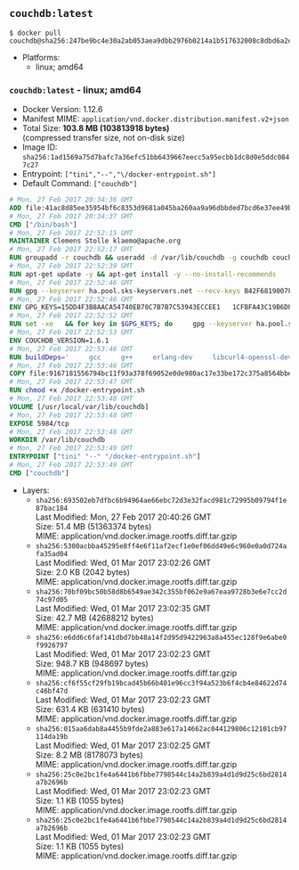 ## `couchdb:latest`

```console
$ docker pull couchdb@sha256:247be9bc4e30a2ab053aea9dbb2976b0214a1b517632008c8dbd6a2e9e809cee
```

-	Platforms:
	-	linux; amd64

### `couchdb:latest` - linux; amd64

-	Docker Version: 1.12.6
-	Manifest MIME: `application/vnd.docker.distribution.manifest.v2+json`
-	Total Size: **103.8 MB (103813918 bytes)**  
	(compressed transfer size, not on-disk size)
-	Image ID: `sha256:1ad1569a75d7bafc7a36efc51bb6439667eecc5a95ecbb1dc8d0e5ddc0847c27`
-	Entrypoint: `["tini","--","\/docker-entrypoint.sh"]`
-	Default Command: `["couchdb"]`

```dockerfile
# Mon, 27 Feb 2017 20:34:36 GMT
ADD file:41ac8d85ee35954bf6c8353d9681a045ba260aa9a96dbbded7bcd6e37ee49bea in / 
# Mon, 27 Feb 2017 20:34:37 GMT
CMD ["/bin/bash"]
# Mon, 27 Feb 2017 22:52:15 GMT
MAINTAINER Clemens Stolle klaemo@apache.org
# Mon, 27 Feb 2017 22:52:17 GMT
RUN groupadd -r couchdb && useradd -d /var/lib/couchdb -g couchdb couchdb
# Mon, 27 Feb 2017 22:52:39 GMT
RUN apt-get update -y && apt-get install -y --no-install-recommends     ca-certificates     curl     erlang-nox     libicu52     libmozjs185-1.0     libnspr4     libnspr4-0d   && rm -rf /var/lib/apt/lists/*
# Mon, 27 Feb 2017 22:52:46 GMT
RUN gpg --keyserver ha.pool.sks-keyservers.net --recv-keys B42F6819007F00F88E364FD4036A9C25BF357DD4   && curl -o /usr/local/bin/gosu -fSL "https://github.com/tianon/gosu/releases/download/1.7/gosu-$(dpkg --print-architecture)"   && curl -o /usr/local/bin/gosu.asc -fSL "https://github.com/tianon/gosu/releases/download/1.7/gosu-$(dpkg --print-architecture).asc"   && gpg --verify /usr/local/bin/gosu.asc   && rm /usr/local/bin/gosu.asc   && chmod +x /usr/local/bin/gosu   && gpg --keyserver ha.pool.sks-keyservers.net --recv-keys 6380DC428747F6C393FEACA59A84159D7001A4E5   && curl -o /usr/local/bin/tini -fSL "https://github.com/krallin/tini/releases/download/v0.9.0/tini"   && curl -o /usr/local/bin/tini.asc -fSL "https://github.com/krallin/tini/releases/download/v0.9.0/tini.asc"   && gpg --verify /usr/local/bin/tini.asc   && rm /usr/local/bin/tini.asc   && chmod +x /usr/local/bin/tini
# Mon, 27 Feb 2017 22:52:46 GMT
ENV GPG_KEYS=15DD4F3B8AACA54740EB78C7B7B7C53943ECCEE1   1CFBFA43C19B6DF4A0CA3934669C02FFDF3CEBA3   25BBBAC113C1BFD5AA594A4C9F96B92930380381   4BFCA2B99BADC6F9F105BEC9C5E32E2D6B065BFB   5D680346FAA3E51B29DBCB681015F68F9DA248BC   7BCCEB868313DDA925DF1805ECA5BCB7BB9656B0   C3F4DFAEAD621E1C94523AEEC376457E61D50B88   D2B17F9DA23C0A10991AF2E3D9EE01E47852AEE4   E0AF0A194D55C84E4A19A801CDB0C0F904F4EE9B
# Mon, 27 Feb 2017 22:52:52 GMT
RUN set -xe   && for key in $GPG_KEYS; do     gpg --keyserver ha.pool.sks-keyservers.net --recv-keys "$key";   done
# Mon, 27 Feb 2017 22:52:53 GMT
ENV COUCHDB_VERSION=1.6.1
# Mon, 27 Feb 2017 22:53:46 GMT
RUN buildDeps='     gcc     g++     erlang-dev     libcurl4-openssl-dev     libicu-dev     libmozjs185-dev     libnspr4-dev     make   '   && apt-get update && apt-get install -y --no-install-recommends $buildDeps   && curl -fSL http://apache.osuosl.org/couchdb/source/$COUCHDB_VERSION/apache-couchdb-$COUCHDB_VERSION.tar.gz -o couchdb.tar.gz   && curl -fSL https://www.apache.org/dist/couchdb/source/$COUCHDB_VERSION/apache-couchdb-$COUCHDB_VERSION.tar.gz.asc -o couchdb.tar.gz.asc   && gpg --verify couchdb.tar.gz.asc   && mkdir -p /usr/src/couchdb   && tar -xzf couchdb.tar.gz -C /usr/src/couchdb --strip-components=1   && cd /usr/src/couchdb   && ./configure --with-js-lib=/usr/lib --with-js-include=/usr/include/mozjs   && make && make install   && apt-get purge -y --auto-remove $buildDeps   && rm -rf /var/lib/apt/lists/* /usr/src/couchdb /couchdb.tar.gz*   && chown -R couchdb:couchdb     /usr/local/lib/couchdb /usr/local/etc/couchdb     /usr/local/var/lib/couchdb /usr/local/var/log/couchdb /usr/local/var/run/couchdb   && chmod -R g+rw     /usr/local/lib/couchdb /usr/local/etc/couchdb     /usr/local/var/lib/couchdb /usr/local/var/log/couchdb /usr/local/var/run/couchdb   && mkdir -p /var/lib/couchdb   && sed -e 's/^bind_address = .*$/bind_address = 0.0.0.0/' -i /usr/local/etc/couchdb/default.ini   && sed -e 's!/usr/local/var/log/couchdb/couch.log$!/dev/null!' -i /usr/local/etc/couchdb/default.ini
# Mon, 27 Feb 2017 22:53:46 GMT
COPY file:9167181556794bc11f93a378f69052e0de980ac17e33be172c375a8564bbe89a in / 
# Mon, 27 Feb 2017 22:53:47 GMT
RUN chmod +x /docker-entrypoint.sh
# Mon, 27 Feb 2017 22:53:48 GMT
VOLUME [/usr/local/var/lib/couchdb]
# Mon, 27 Feb 2017 22:53:48 GMT
EXPOSE 5984/tcp
# Mon, 27 Feb 2017 22:53:48 GMT
WORKDIR /var/lib/couchdb
# Mon, 27 Feb 2017 22:53:49 GMT
ENTRYPOINT ["tini" "--" "/docker-entrypoint.sh"]
# Mon, 27 Feb 2017 22:53:49 GMT
CMD ["couchdb"]
```

-	Layers:
	-	`sha256:693502eb7dfbc6b94964ae66ebc72d3e32facd981c72995b09794f1e87bac184`  
		Last Modified: Mon, 27 Feb 2017 20:40:26 GMT  
		Size: 51.4 MB (51363374 bytes)  
		MIME: application/vnd.docker.image.rootfs.diff.tar.gzip
	-	`sha256:5300acbba45295e8ff4e6f11af2ecf1e0ef06dd49e6c960e0a0d724afa35ad04`  
		Last Modified: Wed, 01 Mar 2017 23:02:26 GMT  
		Size: 2.0 KB (2042 bytes)  
		MIME: application/vnd.docker.image.rootfs.diff.tar.gzip
	-	`sha256:70bf09bc50b58d8b6549ae342c355bf062e9a67eaa9728b3e6e7cc2d74c97d05`  
		Last Modified: Wed, 01 Mar 2017 23:02:35 GMT  
		Size: 42.7 MB (42688212 bytes)  
		MIME: application/vnd.docker.image.rootfs.diff.tar.gzip
	-	`sha256:e6dd6c6faf141dbd7bb48a14f2d95d9422963a8a455ec128f9e6abe0f9926797`  
		Last Modified: Wed, 01 Mar 2017 23:02:23 GMT  
		Size: 948.7 KB (948697 bytes)  
		MIME: application/vnd.docker.image.rootfs.diff.tar.gzip
	-	`sha256:cf6f55cf29fb19bcad45b66b401e96cc3f94a523b6f4cb4e84622d74c46bf47d`  
		Last Modified: Wed, 01 Mar 2017 23:02:23 GMT  
		Size: 631.4 KB (631410 bytes)  
		MIME: application/vnd.docker.image.rootfs.diff.tar.gzip
	-	`sha256:015aa6dab8a4455b9fde2a883e617a14662ac044129806c12101cb97114da19b`  
		Last Modified: Wed, 01 Mar 2017 23:02:25 GMT  
		Size: 8.2 MB (8178073 bytes)  
		MIME: application/vnd.docker.image.rootfs.diff.tar.gzip
	-	`sha256:25c0e2bc1fe4a6441b6fbbe7798544c14a2b839a4d1d9d25c6bd2814a7b2696b`  
		Last Modified: Wed, 01 Mar 2017 23:02:23 GMT  
		Size: 1.1 KB (1055 bytes)  
		MIME: application/vnd.docker.image.rootfs.diff.tar.gzip
	-	`sha256:25c0e2bc1fe4a6441b6fbbe7798544c14a2b839a4d1d9d25c6bd2814a7b2696b`  
		Last Modified: Wed, 01 Mar 2017 23:02:23 GMT  
		Size: 1.1 KB (1055 bytes)  
		MIME: application/vnd.docker.image.rootfs.diff.tar.gzip
